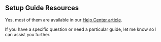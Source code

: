 ## Setup Guide Resources

Yes, most of them are available in our [Help Center article](https://help.gotolstoy.com/en/).

If you have a specific question or need a particular guide, let me know so I can assist you further.